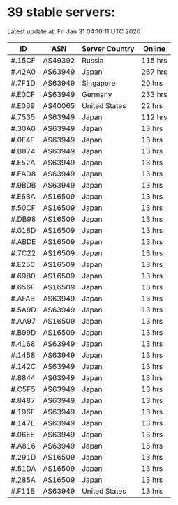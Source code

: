 # 39 stable servers:

Latest update at: Fri Jan 31 04:10:11 UTC 2020

| ID | ASN | Server Country | Online |
| -- | --- | -------------- | ------ |
| #.15CF | AS49392 | Russia | 115 hrs |
| #.42A0 | AS63949 | Japan | 267 hrs |
| #.7F1D | AS63949 | Singapore | 20 hrs |
| #.E0CF | AS63949 | Germany | 233 hrs |
| #.E069 | AS40065 | United States | 22 hrs |
| #.7535 | AS63949 | Japan | 112 hrs |
| #.30A0 | AS63949 | Japan | 13 hrs |
| #.0E4F | AS63949 | Japan | 13 hrs |
| #.B874 | AS63949 | Japan | 13 hrs |
| #.E52A | AS63949 | Japan | 13 hrs |
| #.EAD8 | AS63949 | Japan | 13 hrs |
| #.9BDB | AS63949 | Japan | 13 hrs |
| #.E6BA | AS16509 | Japan | 13 hrs |
| #.50CF | AS16509 | Japan | 13 hrs |
| #.DB98 | AS16509 | Japan | 13 hrs |
| #.018D | AS16509 | Japan | 13 hrs |
| #.ABDE | AS16509 | Japan | 13 hrs |
| #.7C22 | AS16509 | Japan | 13 hrs |
| #.E250 | AS16509 | Japan | 13 hrs |
| #.69B0 | AS16509 | Japan | 13 hrs |
| #.656F | AS16509 | Japan | 13 hrs |
| #.AFAB | AS63949 | Japan | 13 hrs |
| #.5A9D | AS63949 | Japan | 13 hrs |
| #.AA97 | AS16509 | Japan | 13 hrs |
| #.B99D | AS16509 | Japan | 13 hrs |
| #.4168 | AS63949 | Japan | 13 hrs |
| #.1458 | AS63949 | Japan | 13 hrs |
| #.142C | AS63949 | Japan | 13 hrs |
| #.8844 | AS63949 | Japan | 13 hrs |
| #.C5F5 | AS63949 | Japan | 13 hrs |
| #.8487 | AS63949 | Japan | 13 hrs |
| #.196F | AS63949 | Japan | 13 hrs |
| #.147E | AS63949 | Japan | 13 hrs |
| #.06EE | AS63949 | Japan | 13 hrs |
| #.A816 | AS63949 | Japan | 13 hrs |
| #.291D | AS16509 | Japan | 13 hrs |
| #.51DA | AS16509 | Japan | 13 hrs |
| #.285A | AS16509 | Japan | 13 hrs |
| #.F11B | AS63949 | United States | 13 hrs |

